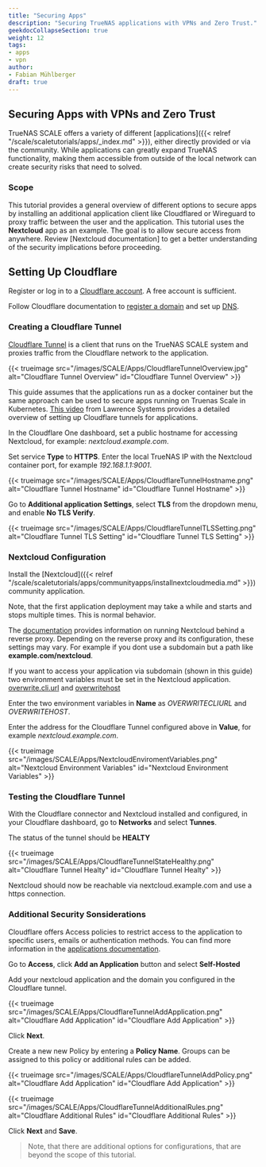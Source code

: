 ```yaml
---
title: "Securing Apps"
description: "Securing TrueNAS applications with VPNs and Zero Trust."
geekdocCollapseSection: true
weight: 12
tags:
- apps
- vpn
author: 
- Fabian Mühlberger
draft: true
---
```


## Securing Apps with VPNs and Zero Trust

TrueNAS SCALE offers a variety of different [applications]({{< relref "/scale/scaletutorials/apps/_index.md" >}}), either directly provided or via the community. While applications can greatly expand TrueNAS functionality, making them accessible from outside of the local network can create security risks that need to solved. 

### Scope

This tutorial provides a general overview of different options to secure apps by installing an additional application client like Cloudflared or Wireguard to proxy traffic between the user and the application. 
This tutorial uses the **Nextcloud** app as an example.
 The goal is to allow secure access from anywhere.
 Review [Nextcloud documentation] to get a better understanding of the security implications before proceeding.




## Setting Up Cloudflare

Register or log in to a [Cloudflare account](https://dash.cloudflare.com/sign-up).
 A free account is sufficient.

Follow Cloudflare documentation to [register a domain](https://developers.cloudflare.com/registrar/) and set up [DNS](https://developers.cloudflare.com/dns/). 

### Creating a Cloudflare Tunnel

[Cloudflare Tunnel](https://developers.cloudflare.com/cloudflare-one/connections/connect-networks/) is a client that runs on the TrueNAS SCALE system and proxies traffic from the Cloudflare network to the application.

{{< trueimage src="/images/SCALE/Apps/CloudflareTunnelOverview.jpg" alt="Cloudflare Tunnel Overview" id="Cloudflare Tunnel Overview" >}}


This guide assumes that the applications run as a docker container but the same approach can be used to secure apps running on Truenas Scale in Kubernetes.
 [This video](https://www.youtube.com/watch?v=eojWaJQvqiw) from Lawrence Systems provides a detailed overview of setting up Cloudflare tunnels for applications. 

In the Cloudflare One dashboard, set a public hostname for accessing Nextcloud, for example:  *nextcloud.example.com*.

Set service **Type** to **HTTPS**.
Enter the local TrueNAS IP with the Nextcloud container port, for example *192.168.1.1:9001*.

{{< trueimage src="/images/SCALE/Apps/CloudflareTunnelHostname.png" alt="Cloudflare Tunnel Hostname" id="Cloudflare Tunnel Hostname" >}}


Go to **Additional application Settings**, select **TLS** from the dropdown menu, and enable **No TLS Verify**.

{{< trueimage src="/images/SCALE/Apps/CloudflareTunnelTLSSetting.png" alt="Cloudflare Tunnel TLS Setting" id="Cloudflare Tunnel TLS Setting" >}}


### Nextcloud Configuration

Install the [Nextcloud]({{< relref "/scale/scaletutorials/apps/communityapps/installnextcloudmedia.md" >}}) community application.

Note, that the first application deployment may take a while and starts and stops multiple times. This is normal behavior. 

The [documentation](https://docs.nextcloud.com/server/latest/admin_manual/configuration_server/reverse_proxy_configuration.html) provides information on running Nextcloud behind a reverse proxy. Depending on the reverse proxy and its configuration, these settings may vary. For example if you dont use a subdomain but a path like **example.com/nextcloud**.

If you want to access your application via subdomain (shown in this guide) two environment variables must be set in the Nextcloud application.
[overwrite.cli.url](https://docs.nextcloud.com/server/latest/admin_manual/configuration_server/config_sample_php_parameters.html#overwrite-cli-url) and [overwritehost](https://docs.nextcloud.com/server/latest/admin_manual/configuration_server/config_sample_php_parameters.html#overwritehost)

Enter the two environment variables in **Name** as *OVERWRITECLIURL* and *OVERWRITEHOST*.

Enter the address for the Cloudflare Tunnel configured above in **Value**, for example *nextcloud.example.com*.

{{< trueimage src="/images/SCALE/Apps/NextcloudEnviromentVariables.png" alt="Nextcloud Environment Variables" id="Nextcloud Environment Variables" >}}

### Testing the Cloudflare Tunnel

With the Cloudflare connector and Nextcloud installed and configured, in your Cloudflare dashboard, go to **Networks** and select **Tunnes**.

The status of the tunnel should be **HEALTY**

{{< trueimage src="/images/SCALE/Apps/CloudflareTunnelStateHealthy.png" alt="Cloudflare Tunnel Healty" id="Cloudflare Tunnel Healty" >}}

Nextcloud should now be reachable via nextcloud.example.com and use a https connection.

### Additional Security Sonsiderations 

Cloudflare offers Access policies to restrict access to the application to specific users, emails or authentication methods. You can find more information in the [applications documentation](https://developers.cloudflare.com/cloudflare-one/applications/).

Go to **Access**, click **Add an Application** button and select **Self-Hosted** 

Add your nextcloud application and the domain you configured in the Cloudflare tunnel.

{{< trueimage src="/images/SCALE/Apps/CloudflareTunnelAddApplication.png" alt="Cloudflare Add Application" id="Cloudflare Add Application" >}}

Click **Next**. 

Create a new new Policy by entering a **Policy Name**. Groups can be assigned to this policy or additional rules can be added. 

{{< trueimage src="/images/SCALE/Apps/CloudflareTunnelAddPolicy.png" alt="Cloudflare Add Application" id="Cloudflare Add Application" >}}

{{< trueimage src="/images/SCALE/Apps/CloudflareTunnelAdditionalRules.png" alt="Cloudflare Additional Rules" id="Cloudflare Additional Rules" >}}

Click **Next** and **Save**.

> Note, that there are additional options for configurations, that are beyond the scope of this tutorial.



